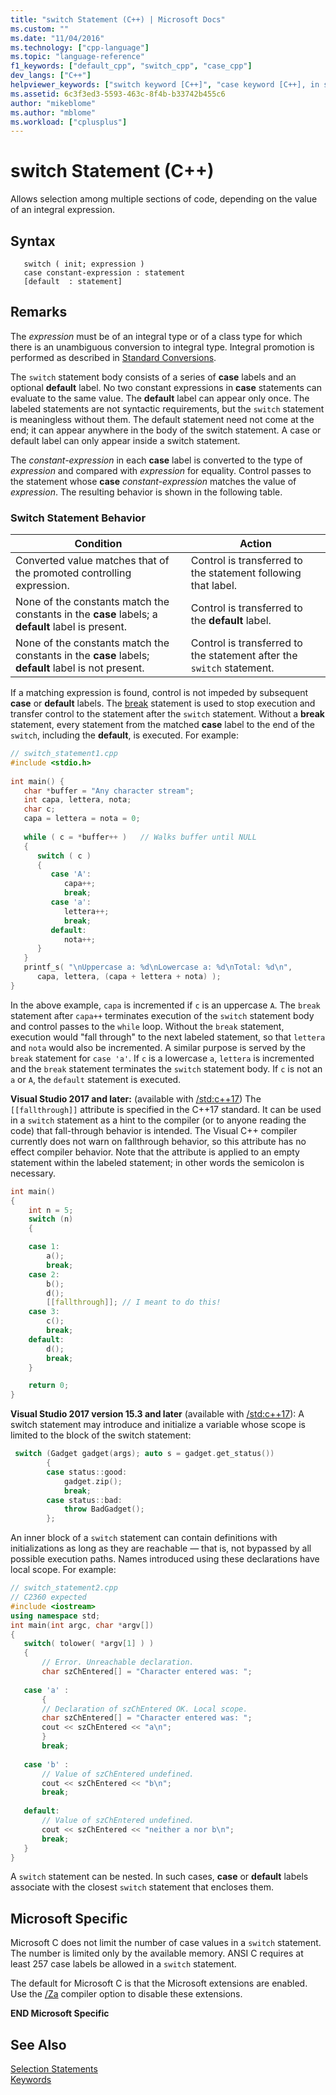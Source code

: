```yaml
---
title: "switch Statement (C++) | Microsoft Docs"
ms.custom: ""
ms.date: "11/04/2016"
ms.technology: ["cpp-language"]
ms.topic: "language-reference"
f1_keywords: ["default_cpp", "switch_cpp", "case_cpp"]
dev_langs: ["C++"]
helpviewer_keywords: ["switch keyword [C++]", "case keyword [C++], in switch statements", "default keyword [C++]"]
ms.assetid: 6c3f3ed3-5593-463c-8f4b-b33742b455c6
author: "mikeblome"
ms.author: "mblome"
ms.workload: ["cplusplus"]
---
```

# switch Statement (C++)
Allows selection among multiple sections of code, depending on the value of an integral expression.  
  
## Syntax  
  
```  
   switch ( init; expression )  
   case constant-expression : statement  
   [default  : statement]  
```  
  
## Remarks  
 The *expression* must be of an integral type or of a class type for which there is an unambiguous conversion to integral type. Integral promotion is performed as described in [Standard Conversions](standard-conversions.md).  
  
 The `switch` statement body consists of a series of **case** labels and an optional **default** label. No two constant expressions in **case** statements can evaluate to the same value. The **default** label can appear only once. The labeled statements are not syntactic requirements, but the `switch` statement is meaningless without them.   The default statement need not come at the end; it can appear anywhere in the body of the switch statement. A case or default label can only appear inside a switch statement.  
  
 The *constant-expression* in each **case** label is converted to the type of *expression* and compared with *expression* for equality. Control passes to the statement whose **case** *constant-expression* matches the value of *expression*. The resulting behavior is shown in the following table.  
  
### Switch Statement Behavior  
  
|Condition|Action|  
|---------------|------------|  
|Converted value matches that of the promoted controlling expression.|Control is transferred to the statement following that label.|  
|None of the constants match the constants in the **case** labels; a **default** label is present.|Control is transferred to the **default** label.|  
|None of the constants match the constants in the **case** labels; **default** label is not present.|Control is transferred to the statement after the `switch` statement.|  
  
 If a matching expression is found, control is not impeded by subsequent **case** or **default** labels. The [break](../cpp/break-statement-cpp.md) statement is used to stop execution and transfer control to the statement after the `switch` statement. Without a **break** statement, every statement from the matched **case** label to the end of the `switch`, including the **default**, is executed. For example:  
  
```cpp 
// switch_statement1.cpp  
#include <stdio.h>  
  
int main() {  
   char *buffer = "Any character stream";  
   int capa, lettera, nota;  
   char c;  
   capa = lettera = nota = 0;  
  
   while ( c = *buffer++ )   // Walks buffer until NULL  
   {  
      switch ( c )  
      {  
         case 'A':  
            capa++;  
            break;  
         case 'a':  
            lettera++;  
            break;  
         default:  
            nota++;  
      }  
   }  
   printf_s( "\nUppercase a: %d\nLowercase a: %d\nTotal: %d\n",  
      capa, lettera, (capa + lettera + nota) );  
}  
```  
  
 In the above example, `capa` is incremented if `c` is an uppercase `A`. The `break` statement after `capa++` terminates execution of the `switch` statement body and control passes to the `while` loop. Without the `break` statement, execution would "fall through" to the next labeled statement, so that `lettera` and `nota` would also be incremented. A similar purpose is served by the `break` statement for `case 'a'`. If `c` is a lowercase `a`, `lettera` is incremented and the `break` statement terminates the `switch` statement body. If `c` is not an `a` or `A`, the `default` statement is executed.  

 **Visual Studio 2017 and later:** (available with [/std:c++17](../build/reference/std-specify-language-standard-version.md)) The `[[fallthrough]]` attribute is specified in the C++17 standard. It can be used in a `switch` statement as a hint to the compiler (or to anyone reading the code) that fall-through behavior is intended. The Visual C++ compiler currently does not warn on fallthrough behavior, so this attribute has no effect compiler behavior. Note that the attribute is applied to an empty statement within the labeled statement; in other words the semicolon is necessary.

```cpp
int main()
{
	int n = 5;
	switch (n)
	{

	case 1:
		a();
		break;
	case 2:
		b();
		d();
		[[fallthrough]]; // I meant to do this!
	case 3:
		c();
		break;
	default:
		d();
		break;
	}

	return 0;
}
```

 **Visual Studio 2017 version 15.3 and later** (available with [/std:c++17](../build/reference/std-specify-language-standard-version.md)):  A switch statement may introduce and initialize a variable whose scope is limited to the block of the switch statement:

```cpp
 switch (Gadget gadget(args); auto s = gadget.get_status())
		{
		case status::good:
			gadget.zip();
			break;
		case status::bad:
			throw BadGadget();
		};
```

 An inner block of a `switch` statement can contain definitions with initializations as long as they are reachable — that is, not bypassed by all possible execution paths. Names introduced using these declarations have local scope. For example:  
  
```cpp  
// switch_statement2.cpp  
// C2360 expected  
#include <iostream>  
using namespace std;  
int main(int argc, char *argv[])  
{  
   switch( tolower( *argv[1] ) )  
   {  
       // Error. Unreachable declaration.  
       char szChEntered[] = "Character entered was: ";  
  
   case 'a' :  
       {  
       // Declaration of szChEntered OK. Local scope.  
       char szChEntered[] = "Character entered was: ";  
       cout << szChEntered << "a\n";  
       }  
       break;  
  
   case 'b' :  
       // Value of szChEntered undefined.  
       cout << szChEntered << "b\n";  
       break;  
  
   default:  
       // Value of szChEntered undefined.  
       cout << szChEntered << "neither a nor b\n";  
       break;  
   }  
}  
```  
  
 A `switch` statement can be nested. In such cases, **case** or **default** labels associate with the closest `switch` statement that encloses them.  

 
## Microsoft Specific  
 Microsoft C does not limit the number of case values in a `switch` statement. The number is limited only by the available memory. ANSI C requires at least 257 case labels be allowed in a `switch` statement.  
  
 The default for Microsoft C is that the Microsoft extensions are enabled. Use the [/Za](../build/reference/za-ze-disable-language-extensions.md) compiler option to disable these extensions.  
  
**END Microsoft Specific**  
  
## See Also  
 [Selection Statements](../cpp/selection-statements-cpp.md)   
 [Keywords](../cpp/keywords-cpp.md)   
 